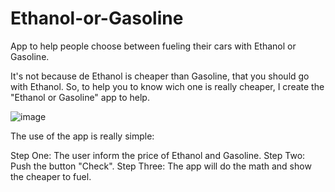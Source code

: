 # Ethanol-or-Gasoline
App to help people choose between fueling their cars with Ethanol or Gasoline.

It's not because de Ethanol is cheaper than Gasoline, that you should go with Ethanol.
So, to help you to know wich one is really cheaper, I create the "Ethanol or Gasoline" app to help.

![image](https://user-images.githubusercontent.com/35317564/49853676-be641600-fe4c-11e8-9b29-54fa7c0b8515.png)

The use of the app is really simple:

Step One: The user inform the price of Ethanol and Gasoline.
Step Two: Push the button "Check".
Step Three: The app will do the math and show the cheaper to fuel.



